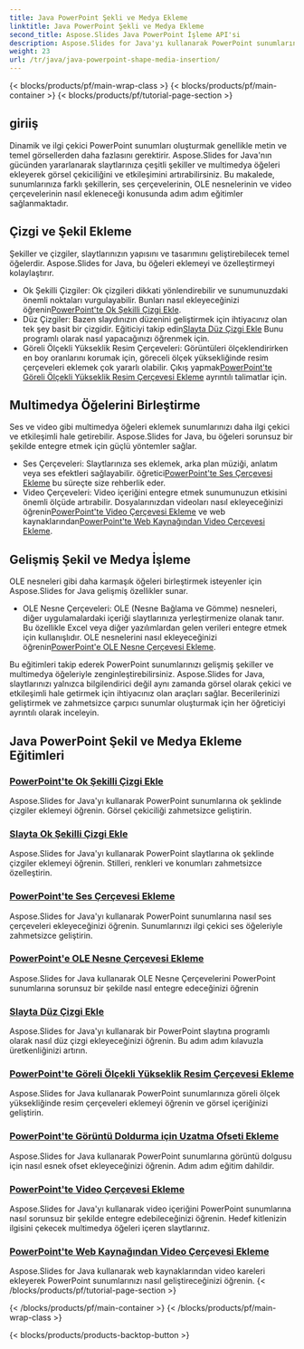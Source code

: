 ```yaml
---
title: Java PowerPoint Şekli ve Medya Ekleme
linktitle: Java PowerPoint Şekli ve Medya Ekleme
second_title: Aspose.Slides Java PowerPoint İşleme API'si
description: Aspose.Slides for Java'yı kullanarak PowerPoint sunumlarına şekil ve medya eklemeyi öğrenin. Öğreticilere satır, ses, OLE nesneleri ve video ekleme dahildir.
weight: 23
url: /tr/java/java-powerpoint-shape-media-insertion/
---
```


{< blocks/products/pf/main-wrap-class >}
{< blocks/products/pf/main-container >}
{< blocks/products/pf/tutorial-page-section >}


## giriiş

Dinamik ve ilgi çekici PowerPoint sunumları oluşturmak genellikle metin ve temel görsellerden daha fazlasını gerektirir. Aspose.Slides for Java'nın gücünden yararlanarak slaytlarınıza çeşitli şekiller ve multimedya öğeleri ekleyerek görsel çekiciliğini ve etkileşimini artırabilirsiniz. Bu makalede, sunumlarınıza farklı şekillerin, ses çerçevelerinin, OLE nesnelerinin ve video çerçevelerinin nasıl ekleneceği konusunda adım adım eğitimler sağlanmaktadır.

## Çizgi ve Şekil Ekleme

Şekiller ve çizgiler, slaytlarınızın yapısını ve tasarımını geliştirebilecek temel öğelerdir. Aspose.Slides for Java, bu öğeleri eklemeyi ve özelleştirmeyi kolaylaştırır.

-  Ok Şekilli Çizgiler: Ok çizgileri dikkati yönlendirebilir ve sunumunuzdaki önemli noktaları vurgulayabilir. Bunları nasıl ekleyeceğinizi öğrenin[PowerPoint'te Ok Şekilli Çizgi Ekle](./add-arrow-shaped-line-powerpoint/).
- Düz Çizgiler: Bazen slaydınızın düzenini geliştirmek için ihtiyacınız olan tek şey basit bir çizgidir. Eğiticiyi takip edin[Slayta Düz Çizgi Ekle](./add-plain-line-slide/) Bunu programlı olarak nasıl yapacağınızı öğrenmek için.
-  Göreli Ölçekli Yükseklik Resim Çerçeveleri: Görüntüleri ölçeklendirirken en boy oranlarını korumak için, göreceli ölçek yüksekliğinde resim çerçeveleri eklemek çok yararlı olabilir. Çıkış yapmak[PowerPoint'te Göreli Ölçekli Yükseklik Resim Çerçevesi Ekleme](./add-relative-scale-height-picture-frame-powerpoint/) ayrıntılı talimatlar için.

## Multimedya Öğelerini Birleştirme

Ses ve video gibi multimedya öğeleri eklemek sunumlarınızı daha ilgi çekici ve etkileşimli hale getirebilir. Aspose.Slides for Java, bu öğeleri sorunsuz bir şekilde entegre etmek için güçlü yöntemler sağlar.

-  Ses Çerçeveleri: Slaytlarınıza ses eklemek, arka plan müziği, anlatım veya ses efektleri sağlayabilir. öğretici[PowerPoint'te Ses Çerçevesi Ekleme](./add-audio-frame-powerpoint/) bu süreçte size rehberlik eder.
- Video Çerçeveleri: Video içeriğini entegre etmek sunumunuzun etkisini önemli ölçüde artırabilir. Dosyalarınızdan videoları nasıl ekleyeceğinizi öğrenin[PowerPoint'te Video Çerçevesi Ekleme](./add-video-frame-powerpoint/) ve web kaynaklarından[PowerPoint'te Web Kaynağından Video Çerçevesi Ekleme](./add-video-frame-web-source-powerpoint/).

## Gelişmiş Şekil ve Medya İşleme

OLE nesneleri gibi daha karmaşık öğeleri birleştirmek isteyenler için Aspose.Slides for Java gelişmiş özellikler sunar.

-  OLE Nesne Çerçeveleri: OLE (Nesne Bağlama ve Gömme) nesneleri, diğer uygulamalardaki içeriği slaytlarınıza yerleştirmenize olanak tanır. Bu özellikle Excel veya diğer yazılımlardan gelen verileri entegre etmek için kullanışlıdır. OLE nesnelerini nasıl ekleyeceğinizi öğrenin[PowerPoint'e OLE Nesne Çerçevesi Ekleme](./add-ole-object-frame-powerpoint/).

Bu eğitimleri takip ederek PowerPoint sunumlarınızı gelişmiş şekiller ve multimedya öğeleriyle zenginleştirebilirsiniz. Aspose.Slides for Java, slaytlarınızı yalnızca bilgilendirici değil aynı zamanda görsel olarak çekici ve etkileşimli hale getirmek için ihtiyacınız olan araçları sağlar. Becerilerinizi geliştirmek ve zahmetsizce çarpıcı sunumlar oluşturmak için her öğreticiyi ayrıntılı olarak inceleyin.
## Java PowerPoint Şekil ve Medya Ekleme Eğitimleri
### [PowerPoint'te Ok Şekilli Çizgi Ekle](./add-arrow-shaped-line-powerpoint/)
Aspose.Slides for Java'yı kullanarak PowerPoint sunumlarına ok şeklinde çizgiler eklemeyi öğrenin. Görsel çekiciliği zahmetsizce geliştirin.
### [Slayta Ok Şekilli Çizgi Ekle](./add-arrow-shaped-line-slide/)
Aspose.Slides for Java'yı kullanarak PowerPoint slaytlarına ok şeklinde çizgiler eklemeyi öğrenin. Stilleri, renkleri ve konumları zahmetsizce özelleştirin.
### [PowerPoint'te Ses Çerçevesi Ekleme](./add-audio-frame-powerpoint/)
Aspose.Slides for Java'yı kullanarak PowerPoint sunumlarına nasıl ses çerçeveleri ekleyeceğinizi öğrenin. Sunumlarınızı ilgi çekici ses öğeleriyle zahmetsizce geliştirin.
### [PowerPoint'e OLE Nesne Çerçevesi Ekleme](./add-ole-object-frame-powerpoint/)
Aspose.Slides for Java kullanarak OLE Nesne Çerçevelerini PowerPoint sunumlarına sorunsuz bir şekilde nasıl entegre edeceğinizi öğrenin
### [Slayta Düz Çizgi Ekle](./add-plain-line-slide/)
Aspose.Slides for Java'yı kullanarak bir PowerPoint slaytına programlı olarak nasıl düz çizgi ekleyeceğinizi öğrenin. Bu adım adım kılavuzla üretkenliğinizi artırın.
### [PowerPoint'te Göreli Ölçekli Yükseklik Resim Çerçevesi Ekleme](./add-relative-scale-height-picture-frame-powerpoint/)
Aspose.Slides for Java kullanarak PowerPoint sunumlarınıza göreli ölçek yüksekliğinde resim çerçeveleri eklemeyi öğrenin ve görsel içeriğinizi geliştirin.
### [PowerPoint'te Görüntü Doldurma için Uzatma Ofseti Ekleme](./add-stretch-offset-image-fill-powerpoint/)
Aspose.Slides for Java kullanarak PowerPoint sunumlarına görüntü dolgusu için nasıl esnek ofset ekleyeceğinizi öğrenin. Adım adım eğitim dahildir.
### [PowerPoint'te Video Çerçevesi Ekleme](./add-video-frame-powerpoint/)
Aspose.Slides for Java'yı kullanarak video içeriğini PowerPoint sunumlarına nasıl sorunsuz bir şekilde entegre edebileceğinizi öğrenin. Hedef kitlenizin ilgisini çekecek multimedya öğeleri içeren slaytlarınız.
### [PowerPoint'te Web Kaynağından Video Çerçevesi Ekleme](./add-video-frame-web-source-powerpoint/)
Aspose.Slides for Java kullanarak web kaynaklarından video kareleri ekleyerek PowerPoint sunumlarınızı nasıl geliştireceğinizi öğrenin.
{< /blocks/products/pf/tutorial-page-section >}

{< /blocks/products/pf/main-container >}
{< /blocks/products/pf/main-wrap-class >}

{< blocks/products/products-backtop-button >}
